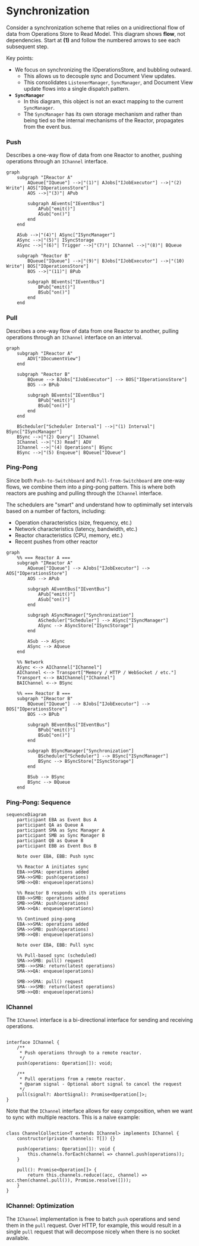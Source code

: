 # Synchronization

Consider a synchronization scheme that relies on a unidirectional flow of data from Operations Store to Read Model. This diagram shows **flow**, not dependencies. Start at **(1)** and follow the numbered arrows to see each subsequent step.

Key points:

- We focus on synchronizing the IOperationsStore,  and bubbling outward.
    - This allows us to decouple sync and Document View updates.
    - This consolidates `ListenerManager`, `SyncManager`, and Document View update flows into a single dispatch pattern.
- **`SyncManager`**
    - In this diagram, this object is not an exact mapping to the current `SyncManager`.
    - The `SyncManager` has its own storage mechanism and rather than being tied so the internal mechanisms of the Reactor, propagates from the event bus.

### Push

Describes a one-way flow of data from one Reactor to another, pushing operations through an `IChannel` interface.

```mermaid
graph 
    subgraph "IReactor A"
        AQueue["IQueue"] -->|"(1)"| AJobs["IJobExecutor"] -->|"(2) Write"| AOS["IOperationsStore"]
        AOS -->|"(3)"| APub

        subgraph AEvents["IEventBus"]
            APub["emit()"]
            ASub["on()"]
        end
    end

    ASub -->|"(4)"| ASync["ISyncManager"]
    ASync -->|"(5)"| ISyncStorage
    ASync -->|"(6)"| Trigger -->|"(7)"| IChannel -->|"(8)"| BQueue

    subgraph "Reactor B"
        BQueue["IQueue"] -->|"(9)"| BJobs["IJobExecutor"] -->|"(10) Write"| BOS["IOperationsStore"]
        BOS -->|"(11)"| BPub

        subgraph BEvents["IEventBus"]
            BPub["emit()"]
            BSub["on()"]
        end
    end
```

### Pull

Describes a one-way flow of data from one Reactor to another, pulling operations through an `IChannel` interface on an interval.

```mermaid
graph 
    subgraph "IReactor A"
        ADV["IDocumentView"]
    end

    subgraph "Reactor B"
        BQueue --> BJobs["IJobExecutor"] --> BOS["IOperationsStore"]
        BOS --> BPub

        subgraph BEvents["IEventBus"]
            BPub["emit()"]
            BSub["on()"]
        end
    end

    BScheduler["Scheduler Interval"] -->|"(1) Interval"| BSync["ISyncManager"]
    BSync -->|"(2) Query"| IChannel
    IChannel -->|"(3) Read"| ADV
    IChannel -->|"(4) Operations"| BSync
    BSync -->|"(5) Enqueue"| BQueue["IQueue"]
```

### Ping-Pong

Since both `Push-to-Switchboard` and `Pull-from-Switchboard` are one-way flows, we combine them into a ping-pong pattern. This is where both reactors are pushing and pulling through the `IChannel` interface.

The schedulers are "smart" and understand how to optimimally set intervals based on a number of factors, including:

- Operation characteristics (size, frequency, etc.)
- Network characteristics (latency, bandwidth, etc.)
- Reactor characteristics (CPU, memory, etc.)
- Recent pushes from other reactor

```mermaid
graph
    %% === Reactor A ===
    subgraph "IReactor A"
        AQueue["IQueue"] --> AJobs["IJobExecutor"] --> AOS["IOperationsStore"]
        AOS --> APub

        subgraph AEventBus["IEventBus"]
            APub["emit()"]
            ASub["on()"]
        end

        subgraph ASyncManager["Synchronization"]
            AScheduler["Scheduler"] --> ASync["ISyncManager"]
            ASync --> ASyncStore["ISyncStorage"]
        end

        ASub --> ASync
        ASync --> AQueue
    end

    %% Network
    ASync <--> AIChannel["IChannel"]
    AIChannel <--> Transport["Memory / HTTP / WebSocket / etc."]
    Transport <--> BAIChannel["IChannel"]
    BAIChannel <--> BSync

    %% === Reactor B ===
    subgraph "IReactor B"
        BQueue["IQueue"] --> BJobs["IJobExecutor"] --> BOS["IOperationsStore"]
        BOS --> BPub

        subgraph BEventBus["IEventBus"]
            BPub["emit()"]
            BSub["on()"]
        end

        subgraph BSyncManager["Synchronization"]
            BScheduler["Scheduler"] --> BSync["ISyncManager"]
            BSync --> BSyncStore["ISyncStorage"]
        end
        
        BSub --> BSync
        BSync --> BQueue
    end
```

### Ping-Pong: Sequence

```mermaid
sequenceDiagram
    participant EBA as Event Bus A
    participant QA as Queue A
    participant SMA as Sync Manager A
    participant SMB as Sync Manager B
    participant QB as Queue B
    participant EBB as Event Bus B

    Note over EBA, EBB: Push sync

    %% Reactor A initiates sync
    EBA->>SMA: operations added
    SMA->>SMB: push(operations)
    SMB->>QB: enqueue(operations)
    
    %% Reactor B responds with its operations
    EBB->>SMB: operations added
    SMB->>SMA: push(operations)
    SMA->>QA: enqueue(operations)
    
    %% Continued ping-pong
    EBA->>SMA: operations added
    SMA->>SMB: push(operations)
    SMB->>QB: enqueue(operations)
    
    Note over EBA, EBB: Pull sync

    %% Pull-based sync (scheduled)
    SMA->>SMB: pull() request
    SMB-->>SMA: return(latest operations)
    SMA->>QA: enqueue(operations)
    
    SMB->>SMA: pull() request  
    SMA-->>SMB: return(latest operations)
    SMB->>QB: enqueue(operations)
```

### IChannel

The `IChannel` interface is a bi-directional interface for sending and receiving operations.

```tsx

interface IChannel {
    /**
     * Push operations through to a remote reactor.
     */
    push(operations: Operation[]): void;

    /**
     * Pull operations from a remote reactor.
     * @param signal - Optional abort signal to cancel the request
     */
    pull(signal?: AbortSignal): Promise<Operation[]>;
}

```

Note that the `IChannel` interface allows for easy composition, when we want to sync with multiple reactors. This is a naive example:

```tsx

class ChannelCollection<T extends IChannel> implements IChannel {
    constructor(private channels: T[]) {}

    push(operations: Operation[]): void {
        this.channels.forEach(channel => channel.push(operations));
    }

    pull(): Promise<Operation[]> {
        return this.channels.reduce((acc, channel) => acc.then(channel.pull()), Promise.resolve([]));
    }
}

```

### IChannel: Optimization

The `IChannel` implementation is free to batch `push` operations and send them in the `pull` request. Over HTTP, for example, this would result in a single `pull` request that will decompose nicely when there is no socket available.
